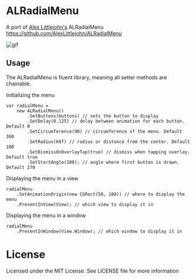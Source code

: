 # ALRadialMenu
A port of [Alex Littlejohn's][alex] ALRadialMenu https://github.com/AlexLittlejohn/ALRadialMenu

![gif][gif]

## Usage
The ALRadialMenu is fluent library, meaning all setter methods are chainable.

Initializing the menu

```
var radialMenu = 
    new ALRadialMenu()
		.SetButtons(buttons) // sets the button to display
		.SetDelay(0.125) // delay between animation for each button. Default 0
		.SetCircumference(90) // circumference of the menu. Default 360
		.SetRadius(66f) // radius or distance from the center. Default 100
		.SetDismissOnOverlayTap(true) // dismiss when tapping overlay. Default true
		.SetStartAngle(180); // angle where first button is drawn. Default 270
```

Displaying the menu in a view

```
radialMenu
    .SetAnimationOrigin(new CGRect(50, 100)) // where to display the menu
	.PresentInView(View); // which view to display it in
```

Displaying the menu in a window

```
radialMenu
	.PresentInWindow(View.Window); // which window to display it in
```

# License
Licensed under the MIT License. See LICENSE file for more information

[alex]: https://github.com/AlexLittlejohn/ALRadialMenu
[gif]: http://zippy.gfycat.com/BlandNaturalAnglerfish.gif

